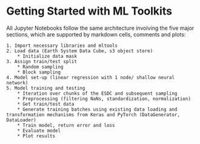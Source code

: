# Getting Started with ML Toolkits

All Jupyter Notebooks follow the same architecture involving the five major sections, which are supported by markdown cells, comments and plots:


	1. Import necessary libraries and mltools
	2. Load data (Earth System Data Cube, s3 object store)
		* Initialize data mask
	3. Assign train/test split
		* Random sampling
		* Block sampling
	4. Model set-up (linear regression with 1 node/ shallow neural network)
	5. Model training and testing 
		* Iteration over chunks of the ESDC and subsequent sampling
		* Preprocessing (filtering NaNs, standardization, normalization)
		* Get train/test data
		* Generate training batches using existing data loading and transformation mechanisms from Keras and PyTorch (DataGenerator, DataLoader)
		* Train model, return error and loss
		* Evaluate model
		* Plot results
	
<!--It is mandatory to enable machine learning that respects the basic principles of geo-data way beyond naive applications of 
machine learning in the Earth system context. To avoid auto-correlation during the training phase of the model, data sampling is 
guided by a block sampling strategy. Data blocks are rectangularly shaped varying in size and amount of data points. -->
